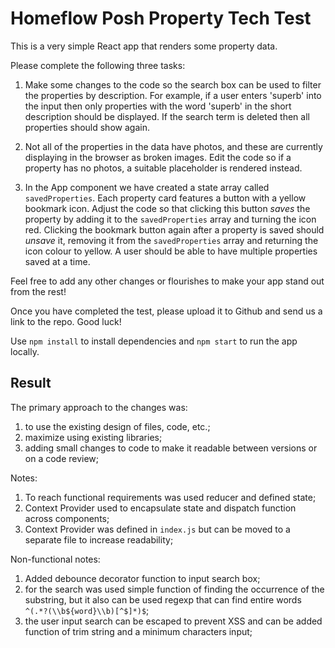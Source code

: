 # Homeflow Posh Property Tech Test

This is a very simple React app that renders some property data.

Please complete the following three tasks:

1. Make some changes to the code so the search box can be used to filter the properties by description. For example, if a user enters 'superb' into the input then only properties with the word 'superb' in the short description should be displayed. If the search term is deleted then all properties should show again.

2. Not all of the properties in the data have photos, and these are currently displaying in the browser as broken images. Edit the code so if a property has no photos, a suitable placeholder is rendered instead.

3. In the App component we have created a state array called `savedProperties`. Each property card features a button with a yellow bookmark icon. Adjust the code so that clicking this button _saves_ the property by adding it to the `savedProperties` array and turning the icon red. Clicking the bookmark button again after a property is saved should _unsave_ it, removing it from the `savedProperties` array and returning the icon colour to yellow. A user should be able to have multiple properties saved at a time.

Feel free to add any other changes or flourishes to make your app stand out from the rest!

Once you have completed the test, please upload it to Github and send us a link to the repo. Good luck!

Use `npm install` to install dependencies and `npm start` to run the app locally.

## Result

The primary approach to the changes was:
1. to use the existing design of files, code, etc.;
2. maximize using existing libraries;
3. adding small changes to code to make it readable between versions or on a code review;

Notes:
1. To reach functional requirements was used reducer and defined state;
2. Context Provider used to encapsulate state and dispatch function across components;
3. Context Provider was defined in `index.js` but can be moved to a separate file to increase readability;

Non-functional notes:
1. Added debounce decorator function to input search box;
2. for the search was used simple function of finding the occurrence of the substring, but it also can be used regexp that can find entire words `^(.*?(\\b${word}\\b)[^$]*)$`;
3. the user input search can be escaped to prevent XSS and can be added function of trim string and a minimum characters input; 

